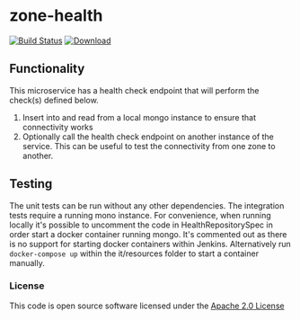 # zone-health

[![Build Status](https://travis-ci.org/hmrc/zone-health.svg?branch=master)](https://travis-ci.org/hmrc/zone-health) [ ![Download](https://api.bintray.com/packages/hmrc/releases/zone-health/images/download.svg) ](https://bintray.com/hmrc/releases/zone-health/_latestVersion)

## Functionality
This microservice has a health check endpoint that will perform the check(s) defined below.
1. Insert into and read from a local mongo instance to ensure that connectivity works
1. Optionally call the health check endpoint on another instance of the service. This can be useful to test the connectivity from one zone to another.

## Testing
The unit tests can be run without any other dependencies. The integration tests require a running mono instance.
For convenience, when running locally it's possible to uncomment the code in HealthRepositorySpec in order start a docker container running mongo. It's commented out as there is no support for starting docker containers within Jenkins. Alternatively run `docker-compose up` within the it/resources folder to start a container manually.

### License

This code is open source software licensed under the [Apache 2.0 License]("http://www.apache.org/licenses/LICENSE-2.0.html")
